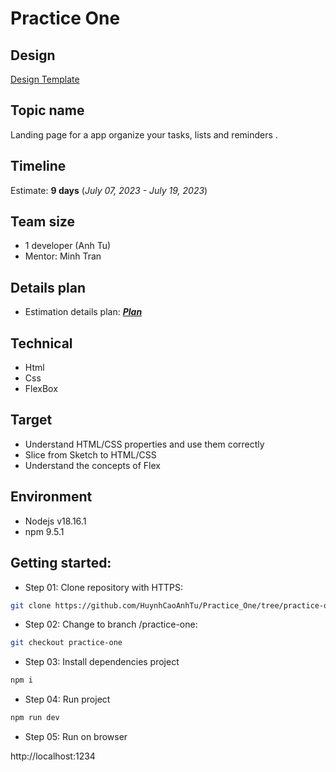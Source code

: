 # Practice One

## Design

[Design Template](https://www.figma.com/file/dQpGr7RREEhgwIxGG4tFba/Practice-1---solo?node-id=533%3A3696&mode=dev)

## Topic name

Landing page for a app organize your tasks, lists and reminders .


## Timeline

Estimate: **9 days** (_July 07, 2023 - July 19, 2023_)

## Team size

* 1 developer (Anh Tu)
* Mentor: Minh Tran

## Details plan

* Estimation details plan: [**_Plan_**](https://docs.google.com/document/d/15Iy_lVIMtVsPxUuEVUMBlcV1oXqNgx-lmk0HWPc_z-M/edit)

## Technical

* Html
* Css
* FlexBox

## Target

* Understand HTML/CSS properties and use them correctly
* Slice from Sketch to HTML/CSS
* Understand the concepts of Flex

## Environment

* Nodejs v18.16.1
* npm 9.5.1

## Getting started:

- Step 01: Clone repository with HTTPS:

```bash
git clone https://github.com/HuynhCaoAnhTu/Practice_One/tree/practice-one
```

- Step 02: Change to branch /practice-one:

```bash
git checkout practice-one
```

- Step 03: Install dependencies project

```bash
npm i
```

- Step 04: Run project

```bash
npm run dev
```

- Step 05: Run on browser

http://localhost:1234
